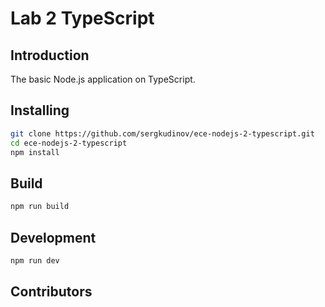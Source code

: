 # Lab 2 TypeScript

## Introduction

The basic Node.js application on TypeScript.

## Installing

```bash
git clone https://github.com/sergkudinov/ece-nodejs-2-typescript.git
cd ece-nodejs-2-typescript
npm install
```

## Build

```bash
npm run build
```

## Development

```bash
npm run dev
```

## Contributors
